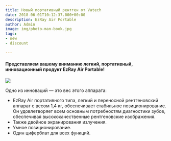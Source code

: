 ```yaml
---
title: Новый портативный рентген от Vatech
date: 2018-06-01T10:12:37.000+00:00
description: EzRay Air Portable
author: Admin
image: img/photo-man-book.jpg
tags:
- new
- discount

---
```

#### Представляем вашему вниманию легкий, портативный, инновационный продукт EzRay Air Portable!

![](/uploads/1-3-2.jpg)

Одно из инноваций — это вес этого аппарата:

* EzRay Air портативного типа, легкий и переносной рентгеновский аппарат с весом 1,4 кг, обеспечивает стабильное позиционирование. Он удовлетворяет всем основным потребностям диагностики зубов, обеспечивая высококачественные рентгеновские изображения.
* Также двойное экранирования излучения.
* Умное позиционирование.
* Один циферблат для всех функций.
